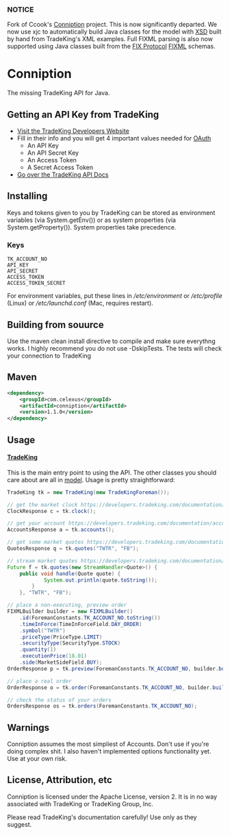 ### NOTICE
Fork of Ccook's [Conniption](https://github.com/Ccook/conniption) project. This is now significantly departed. We now use xjc to automatically build Java classes for the model with [XSD](https://github.com/xgp/conniption/blob/master/conniption-model/src/main/xsd/) built by hand from TradeKing's XML examples. Full FIXML parsing is also now supported using Java classes built from the [FIX Protocol](http://www.fixprotocol.org/) [FIXML](https://github.com/xgp/fixml) schemas.

Conniption
==========

The missing TradeKing API for Java.

## Getting an API Key from TradeKing

* [Visit the TradeKing Developers Website](https://developers.tradeking.com/applications/)  
* Fill in their info and you will get 4 important values needed for [OAuth](http://oauth.net/)
    * An API Key
    * An API Secret Key
    * An Access Token
    * A Secret Access Token
* [Go over the TradeKing API Docs](https://developers.tradeking.com/documentation/getting-started) 

## Installing

Keys and tokens given to you by TradeKing can be stored as environment variables (via System.getEnv()) or as system properties (via System.getProperty()). System properties take precedence.

### Keys

    TK_ACCOUNT_NO
    API_KEY
    API_SECRET
    ACCESS_TOKEN
    ACCESS_TOKEN_SECRET

For environment variables, put these lines in */etc/environment* or */etc/profile* (Linux) or */etc/launchd.conf* (Mac, requires restart).

## Building from souurce

Use the maven clean install directive to compile and make sure everythng works. I highly recommend you do not use -DskipTests. The tests will check your connection to TradeKing

## Maven 

```xml
<dependency>
    <groupId>com.celexus</groupId>
    <artifactId>conniption</artifactId>
    <version>1.1.0</version>
</dependency>
```

## Usage

#### [TradeKing](https://github.com/xgp/conniption/blob/master/src/main/java/com/celexus/conniption/api/TradeKing.java)

This is the main entry point to using the API. The other classes you should care about are all in [model](https://github.com/xgp/conniption/blob/master/connption-model/). Usage is pretty straightforward:

```java
TradeKing tk = new TradeKing(new TradeKingForeman());

// get the market clock https://developers.tradeking.com/documentation/market-clock-get
ClockResponse c = tk.clock();

// get your account https://developers.tradeking.com/documentation/accounts-get
AccountsResponse a = tk.accounts();

// get some market quotes https://developers.tradeking.com/documentation/market-ext-quotes-get-post
QuotesResponse q = tk.quotes("TWTR", "FB");

// stream market quotes https://developers.tradeking.com/documentation/streaming-market-quotes-get-post
Future f = tk.quotes(new StreamHandler<Quote>() {
    public void handle(Quote quote) {
            System.out.println(quote.toString());
        }
    }, "TWTR", "FB");

// place a non-executing, preview order
FIXMLBuilder builder = new FIXMLBuilder()
    .id(ForemanConstants.TK_ACCOUNT_NO.toString())
    .timeInForce(TimeInForceField.DAY_ORDER)
    .symbol("TWTR")
    .priceType(PriceType.LIMIT)
    .securityType(SecurityType.STOCK)
    .quantity(1)
    .executionPrice(18.01)
    .side(MarketSideField.BUY);
OrderResponse p = tk.preview(ForemanConstants.TK_ACCOUNT_NO, builder.build().toString());

// place a real order
OrderResponse o = tk.order(ForemanConstants.TK_ACCOUNT_NO, builder.build().toString());

// check the status of your orders
OrdersResponse os = tk.orders(ForemanConstants.TK_ACCOUNT_NO);
```
## Warnings

Conniption assumes the most simpliest of Accounts. Don't use if you're doing complex shit. I also haven't implemented options functionality yet. Use at your own risk.

## License, Attribution, etc

Conniption is licensed under the Apache License, version 2. It is in no way associated with TradeKing or TradeKing Group, Inc.

Please read TradeKing's documentation carefully! Use only as they suggest.
